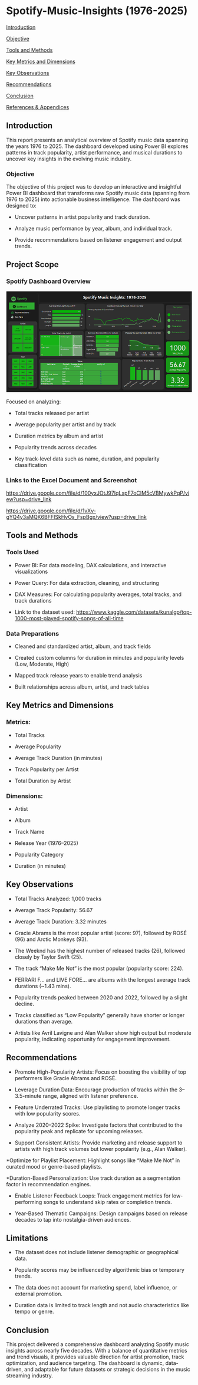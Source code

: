 # Spotify-Music-Insights (1976-2025)

[Introduction](#Introduction)

[Objective](#Objective)

[Tools and Methods](#ToolsandMetods)

[Key Metrics and Dimensions](#KeyMetricsandDimensions)

[Key Observations](#KeyObservations)

[Recommendations](#Recommendations)

[Conclusion](#Conclusion)

[References & Appendices](#References&Appendices)

## Introduction

This report presents an analytical overview of Spotify music data spanning the years 1976 to 2025. The dashboard developed using Power BI explores patterns in track popularity, artist
performance, and musical durations to uncover key insights in the evolving music industry.

### Objective

The objective of this project was to develop an interactive and insightful Power BI dashboard that transforms raw Spotify music data (spanning from 1976 to 2025) into actionable business intelligence. The dashboard was designed to:

* Uncover patterns in artist popularity and track duration.

* Analyze music performance by year, album, and individual track.

* Provide recommendations based on listener engagement and output trends.

## Project Scope

### Spotify Dashboard Overview

![Spotify Dashboard](https://raw.githubusercontent.com/Busayoilesanmi/Spotify-Music-Insights-1976-2025-/main/SpotifyDashboard.png)

Focused on analyzing:

* Total tracks released per artist

* Average popularity per artist and by track

* Duration metrics by album and artist

* Popularity trends across decades

* Key track-level data such as name, duration, and popularity classification

### Links to the Excel Document and Screenshot

https://drive.google.com/file/d/100yxJOtJ97IqLxpF7oCIM5cVBMywkPqP/view?usp=drive_link

https://drive.google.com/file/d/1vXv-gYQ4y3aMQK6BFFISkHvOs_FspBgx/view?usp=drive_link

## Tools and Methods

### Tools Used

* Power BI: For data modeling, DAX calculations, and interactive visualizations

* Power Query: For data extraction, cleaning, and structuring

* DAX Measures: For calculating popularity averages, total tracks, and track durations

* Link to the dataset used: https://www.kaggle.com/datasets/kunalgp/top-1000-most-played-spotify-songs-of-all-time

### Data Preparations

* Cleaned and standardized artist, album, and track fields

* Created custom columns for duration in minutes and popularity levels (Low, Moderate, High)

* Mapped track release years to enable trend analysis

* Built relationships across album, artist, and track tables

## Key Metrics and Dimensions

### Metrics:

* Total Tracks

* Average Popularity

* Average Track Duration (in minutes)

* Track Popularity per Artist

* Total Duration by Artist

### Dimensions:

* Artist

* Album

* Track Name

* Release Year (1976–2025)

* Popularity Category

* Duration (in minutes)

## Key Observations

* Total Tracks Analyzed: 1,000 tracks
  
* Average Track Popularity: 56.67

* Average Track Duration: 3.32 minutes
  
* Gracie Abrams is the most popular artist (score: 97), followed by ROSÉ (96) and Arctic Monkeys (93).
  
* The Weeknd has the highest number of released tracks (26), followed closely by Taylor Swift (25).
  
* The track “Make Me Not” is the most popular (popularity score: 224).
  
* FERRARI F… and LIVE FORE… are albums with the longest average track durations (~1.43 mins).
  
* Popularity trends peaked between 2020 and 2022, followed by a slight decline.
  
* Tracks classified as “Low Popularity” generally have shorter or longer durations than average.
  
* Artists like Avril Lavigne and Alan Walker show high output but moderate popularity, indicating opportunity for engagement improvement.
  
## Recommendations

* Promote High-Popularity Artists: Focus on boosting the visibility of top performers like Gracie Abrams and ROSÉ.
  
* Leverage Duration Data: Encourage production of tracks within the 3–3.5-minute range, aligned with listener preference.
  
* Feature Underrated Tracks: Use playlisting to promote longer tracks with low popularity scores.
  
* Analyze 2020–2022 Spike: Investigate factors that contributed to the popularity peak and replicate for upcoming releases.
  
* Support Consistent Artists: Provide marketing and release support to artists with high track volumes but lower popularity (e.g., Alan Walker).
  
*Optimize for Playlist Placement: Highlight songs like “Make Me Not” in curated mood or genre-based playlists.

*Duration-Based Personalization: Use track duration as a segmentation factor in recommendation engines.

* Enable Listener Feedback Loops: Track engagement metrics for low-performing songs to understand skip rates or completion trends.
  
* Year-Based Thematic Campaigns: Design campaigns based on release decades to tap into nostalgia-driven audiences.
  
## Limitations

* The dataset does not include listener demographic or geographical data.

* Popularity scores may be influenced by algorithmic bias or temporary trends.

* The data does not account for marketing spend, label influence, or external promotion.
  
* Duration data is limited to track length and not audio characteristics like tempo or genre.

## Conclusion
This project delivered a comprehensive dashboard analyzing Spotify music insights across nearly five decades. With a balance of quantitative metrics and trend visuals, it provides valuable direction for artist promotion, track optimization, and audience targeting. The dashboard is dynamic, data-driven, and adaptable for future datasets or strategic decisions in the music streaming industry.
